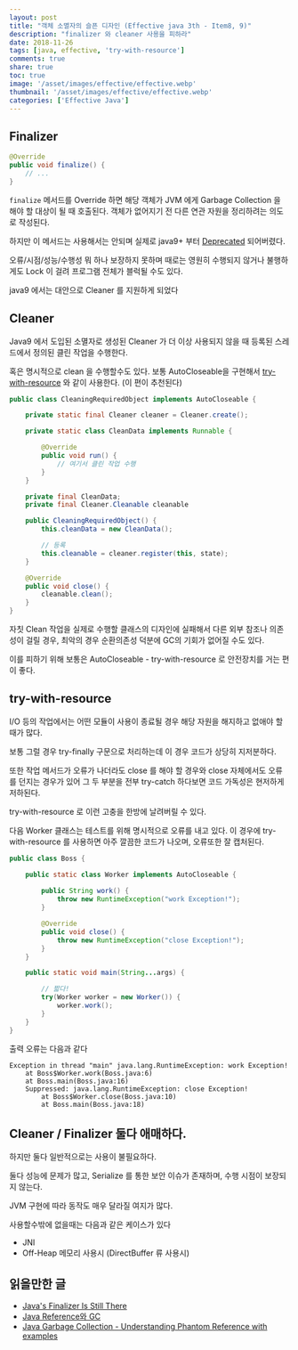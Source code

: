 ```yaml
---
layout: post
title: "객체 소멸자의 슬픈 디자인 (Effective java 3th - Item8, 9)"
description: "finalizer 와 cleaner 사용을 피하라"
date: 2018-11-26
tags: [java, effective, 'try-with-resource']
comments: true
share: true
toc: true
image: '/asset/images/effective/effective.webp'
thumbnail: '/asset/images/effective/effective.webp'
categories: ['Effective Java']
---
```


## Finalizer

```java
@Override
public void finalize() {
    // ...
}
```

`finalize` 메서드를 Override 하면 해당 객체가 JVM 에게 Garbage Collection 을 해야 할 대상이 될 때 호출된다. 객체가 없어지기 전 다른 연관 자원을 정리하려는 의도로 작성된다.

하지만 이 메서드는 사용해서는 안되며 실제로 java9+ 부터 [Deprecated](https://docs.oracle.com/javase/9/docs/api/java/lang/Object.html#finalize--) 되어버렸다.

오류/시점/성능/수행성 뭐 하나 보장하지 못하며 때로는 영원히 수행되지 않거나 불행하게도 Lock 이 걸려 프로그램 전체가 블럭될 수도 있다.

java9 에서는 대안으로 Cleaner 를 지원하게 되었다

## Cleaner

Java9 에서 도입된 소멸자로 생성된 Cleaner 가 더 이상 사용되지 않을 때 등록된 스레드에서 정의된 클린 작업을 수행한다.

혹은 명시적으로 clean 을 수행할수도 있다. 보통 AutoCloseable을 구현해서 [try-with-resource](https://docs.oracle.com/javase/tutorial/essential/exceptions/tryResourceClose.html) 와 같이 사용한다. (이 편이 추천된다)

```java
public class CleaningRequiredObject implements AutoCloseable {

    private static final Cleaner cleaner = Cleaner.create​();

    private static class CleanData implements Runnable {

        @Override
        public void run() {
            // 여기서 클린 작업 수행
        }
    }

    private final CleanData;
    private final Cleaner.Cleanable cleanable

    public CleaningRequiredObject() {
        this.cleanData = new CleanData();

        // 등록
        this.cleanable = cleaner.register(this, state);
    }

    @Override
    public void close() {
        cleanable.clean();
    }
}
```

자칫 Clean 작업을 실제로 수행할 클래스의 디자인에 실패해서 다른 외부 참조나 의존성이 걸릴 경우, 최악의 경우 순환의존성 덕분에 GC의 기회가 없어질 수도 있다.

이를 피하기 위해 보통은 AutoCloseable - try-with-resource 로 안전장치를 거는 편이 좋다.

## try-with-resource

I/O 등의 작업에서는 어떤 모듈이 사용이 종료될 경우 해당 자원을 해지하고 없애야 할때가 많다.

보통 그럴 경우 try-finally 구문으로 처리하는데 이 경우 코드가 상당히 지저분하다.

또한 작업 메서드가 오류가 나더라도 close 를 해야 할 경우와 close 자체에서도 오류를 던지는 경우가 있어 그 두 부분을 전부 try-catch 하다보면 코드 가독성은 현저하게 저하된다.

try-with-resource 로 이런 고충을 한방에 날려버릴 수 있다.

다음 Worker 클래스는 테스트를 위해 명시적으로 오류를 내고 있다. 이 경우에 try-with-resource 를 사용하면 아주 깔끔한 코드가 나오며, 오류또한 잘 캡처된다.

```java
public class Boss {

    public static class Worker implements AutoCloseable {
        
        public String work() {
            throw new RuntimeException("work Exception!");
        }

        @Override
        public void close() {
            throw new RuntimeException("close Exception!");
        }
    }

    public static void main(String...args) {

        // 짧다!
        try(Worker worker = new Worker()) {
            worker.work();
        }
    }
}
```

출력 오류는 다음과 같다

```
Exception in thread "main" java.lang.RuntimeException: work Exception!
	at Boss$Worker.work(Boss.java:6)
	at Boss.main(Boss.java:16)
	Suppressed: java.lang.RuntimeException: close Exception!
		at Boss$Worker.close(Boss.java:10)
		at Boss.main(Boss.java:18)
```

## Cleaner / Finalizer 둘다 애매하다.

하지만 둘다 일반적으로는 사용이 불필요하다.

둘다 성능에 문제가 많고, Serialize 를 통한 보안 이슈가 존재하며, 수행 시점이 보장되지 않는다.

JVM 구현에 따라 동작도 매우 달라질 여지가 많다.

사용할수밖에 없을때는 다음과 같은 케이스가 있다

- JNI
- Off-Heap 메모리 사용시 (DirectBuffer 류 사용시)

## 읽을만한 글

- [Java's Finalizer Is Still There](https://dzone.com/articles/javas-finalizer-is-still-there)
- [Java Reference와 GC](https://d2.naver.com/helloworld/329631)
- [Java Garbage Collection - Understanding Phantom Reference with examples](https://www.logicbig.com/tutorials/core-java-tutorial/gc/phantom-reference.html)
